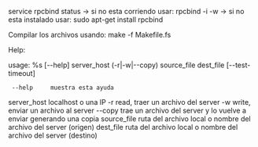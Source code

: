 service rpcbind status
    -> si no esta corriendo usar: rpcbind -i -w
    -> si no esta instalado usar: sudo apt-get install rpcbind

Compilar los archivos usando: make -f Makefile.fs

Help:

usage: %s [--help] server_host (-r|-w|--copy) source_file dest_file [--test-timeout]

     --help		muestra esta ayuda
server_host		localhost o una IP
         -r		read, traer un archivo del server
         -w		write, enviar un archivo al server
     --copy		trae un archivo del server y lo vuelve a enviar generando una copia
source_file		ruta del archivo local o nombre del archivo del server (origen)
  dest_file		ruta del archivo local o nombre del archivo del server (destino)
